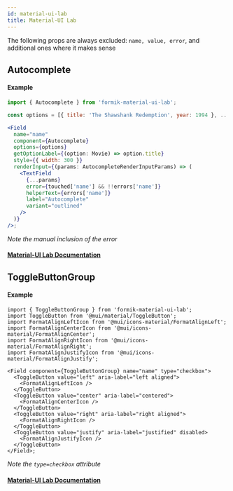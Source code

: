 ```yaml
---
id: material-ui-lab
title: Material-UI Lab
---
```


The following props are always excluded: `name, value, error`, and additional ones where it makes sense

## Autocomplete

#### Example

```jsx
import { Autocomplete } from 'formik-material-ui-lab';

const options = [{ title: 'The Shawshank Redemption', year: 1994 }, ...]

<Field
  name="name"
  component={Autocomplete}
  options={options}
  getOptionLabel={(option: Movie) => option.title}
  style={{ width: 300 }}
  renderInput={(params: AutocompleteRenderInputParams) => (
    <TextField
      {...params}
      error={touched['name'] && !!errors['name']}
      helperText={errors['name']}
      label="Autocomplete"
      variant="outlined"
    />
  )}
/>;
```

_Note the manual inclusion of the error_

#### [Material-UI Lab Documentation](https://mui.com/api/autocomplete/)

## ToggleButtonGroup

#### Example

```tsx
import { ToggleButtonGroup } from 'formik-material-ui-lab';
import ToggleButton from '@mui/material/ToggleButton';
import FormatAlignLeftIcon from '@mui/icons-material/FormatAlignLeft';
import FormatAlignCenterIcon from '@mui/icons-material/FormatAlignCenter';
import FormatAlignRightIcon from '@mui/icons-material/FormatAlignRight';
import FormatAlignJustifyIcon from '@mui/icons-material/FormatAlignJustify';

<Field component={ToggleButtonGroup} name="name" type="checkbox">
  <ToggleButton value="left" aria-label="left aligned">
    <FormatAlignLeftIcon />
  </ToggleButton>
  <ToggleButton value="center" aria-label="centered">
    <FormatAlignCenterIcon />
  </ToggleButton>
  <ToggleButton value="right" aria-label="right aligned">
    <FormatAlignRightIcon />
  </ToggleButton>
  <ToggleButton value="justify" aria-label="justified" disabled>
    <FormatAlignJustifyIcon />
  </ToggleButton>
</Field>;
```

_Note the `type=checkbox` attribute_

#### [Material-UI Lab Documentation](https://mui.com/api/toggle-button-group/)
